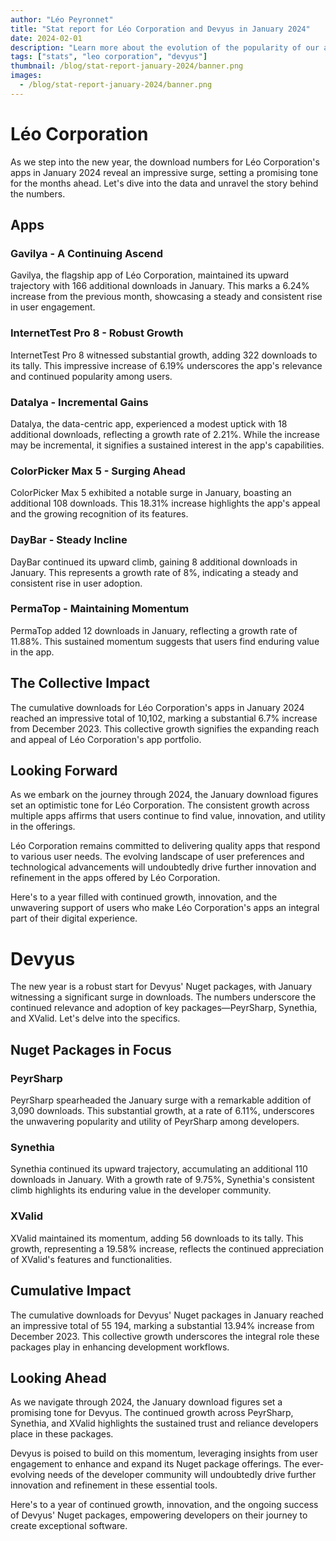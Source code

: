 ```yaml
---
author: "Léo Peyronnet"
title: "Stat report for Léo Corporation and Devyus in January 2024"
date: 2024-02-01
description: "Learn more about the evolution of the popularity of our apps and services in January 2024."
tags: ["stats", "leo corporation", "devyus"]
thumbnail: /blog/stat-report-january-2024/banner.png
images:
  - /blog/stat-report-january-2024/banner.png
---
```


# Léo Corporation

As we step into the new year, the download numbers for Léo Corporation's apps in January 2024 reveal an impressive surge, setting a promising tone for the months ahead. Let's dive into the data and unravel the story behind the numbers.

## Apps

### **Gavilya** - A Continuing Ascend

Gavilya, the flagship app of Léo Corporation, maintained its upward trajectory with 166 additional downloads in January. This marks a 6.24% increase from the previous month, showcasing a steady and consistent rise in user engagement.

### **InternetTest Pro 8** - Robust Growth

InternetTest Pro 8 witnessed substantial growth, adding 322 downloads to its tally. This impressive increase of 6.19% underscores the app's relevance and continued popularity among users.

### **Datalya** - Incremental Gains

Datalya, the data-centric app, experienced a modest uptick with 18 additional downloads, reflecting a growth rate of 2.21%. While the increase may be incremental, it signifies a sustained interest in the app's capabilities.

### **ColorPicker Max 5** - Surging Ahead

ColorPicker Max 5 exhibited a notable surge in January, boasting an additional 108 downloads. This 18.31% increase highlights the app's appeal and the growing recognition of its features.

### **DayBar** - Steady Incline

DayBar continued its upward climb, gaining 8 additional downloads in January. This represents a growth rate of 8%, indicating a steady and consistent rise in user adoption.

### **PermaTop** - Maintaining Momentum

PermaTop added 12 downloads in January, reflecting a growth rate of 11.88%. This sustained momentum suggests that users find enduring value in the app.

## The Collective Impact

The cumulative downloads for Léo Corporation's apps in January 2024 reached an impressive total of 10,102, marking a substantial 6.7% increase from December 2023. This collective growth signifies the expanding reach and appeal of Léo Corporation's app portfolio.

## Looking Forward

As we embark on the journey through 2024, the January download figures set an optimistic tone for Léo Corporation. The consistent growth across multiple apps affirms that users continue to find value, innovation, and utility in the offerings.

Léo Corporation remains committed to delivering quality apps that respond to various user needs. The evolving landscape of user preferences and technological advancements will undoubtedly drive further innovation and refinement in the apps offered by Léo Corporation.

Here's to a year filled with continued growth, innovation, and the unwavering support of users who make Léo Corporation's apps an integral part of their digital experience.

# Devyus

The new year is a robust start for Devyus' Nuget packages, with January witnessing a significant surge in downloads. The numbers underscore the continued relevance and adoption of key packages—PeyrSharp, Synethia, and XValid. Let's delve into the specifics.

## Nuget Packages in Focus

### **PeyrSharp**

PeyrSharp spearheaded the January surge with a remarkable addition of 3,090 downloads. This substantial growth, at a rate of 6.11%, underscores the unwavering popularity and utility of PeyrSharp among developers.

### **Synethia**

Synethia continued its upward trajectory, accumulating an additional 110 downloads in January. With a growth rate of 9.75%, Synethia's consistent climb highlights its enduring value in the developer community.

### **XValid**

XValid maintained its momentum, adding 56 downloads to its tally. This growth, representing a 19.58% increase, reflects the continued appreciation of XValid's features and functionalities.

## Cumulative Impact

The cumulative downloads for Devyus' Nuget packages in January reached an impressive total of 55 194, marking a substantial 13.94% increase from December 2023. This collective growth underscores the integral role these packages play in enhancing development workflows.

## Looking Ahead

As we navigate through 2024, the January download figures set a promising tone for Devyus. The continued growth across PeyrSharp, Synethia, and XValid highlights the sustained trust and reliance developers place in these packages.

Devyus is poised to build on this momentum, leveraging insights from user engagement to enhance and expand its Nuget package offerings. The ever-evolving needs of the developer community will undoubtedly drive further innovation and refinement in these essential tools.

Here's to a year of continued growth, innovation, and the ongoing success of Devyus' Nuget packages, empowering developers on their journey to create exceptional software.
